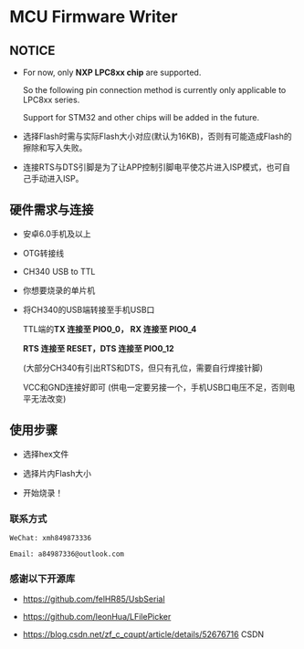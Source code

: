 # MCU Firmware Writer

## NOTICE
  
  - For now, only **NXP LPC8xx chip** are supported. 
  
    So the following pin connection method is currently only applicable to LPC8xx series.
  
    Support for STM32 and other chips will be added in the future.
  
  - 选择Flash时需与实际Flash大小对应(默认为16KB)，否则有可能造成Flash的擦除和写入失败。
  
  - 连接RTS与DTS引脚是为了让APP控制引脚电平使芯片进入ISP模式，也可自己手动进入ISP。

## 硬件需求与连接

  - 安卓6.0手机及以上
  
  - OTG转接线
  
  - CH340 USB to TTL
  
  - 你想要烧录的单片机
  
  - 将CH340的USB端转接至手机USB口
  
    TTL端的**TX 连接至 PIO0_0， RX 连接至 PIO0_4**
  
    **RTS 连接至 RESET，DTS 连接至 PIO0_12**
    
    (大部分CH340有引出RTS和DTS，但只有孔位，需要自行焊接针脚)
    
    VCC和GND连接好即可 (供电一定要另接一个，手机USB口电压不足，否则电平无法改变)
  
## 使用步骤

  - 选择hex文件
  
  - 选择片内Flash大小
  
  - 开始烧录！
  
  

  
  
  
### 联系方式

    WeChat: xmh849873336
    
    Email: a84987336@outlook.com
    
    
    
### 感谢以下开源库

- https://github.com/felHR85/UsbSerial

- https://github.com/leonHua/LFilePicker

- https://blog.csdn.net/zf_c_cqupt/article/details/52676716 CSDN
